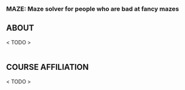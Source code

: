 ### MAZE: Maze solver for people who are bad at fancy mazes

## ABOUT

< TODO >  
<br>

## COURSE AFFILIATION

< TODO >  
<br>
